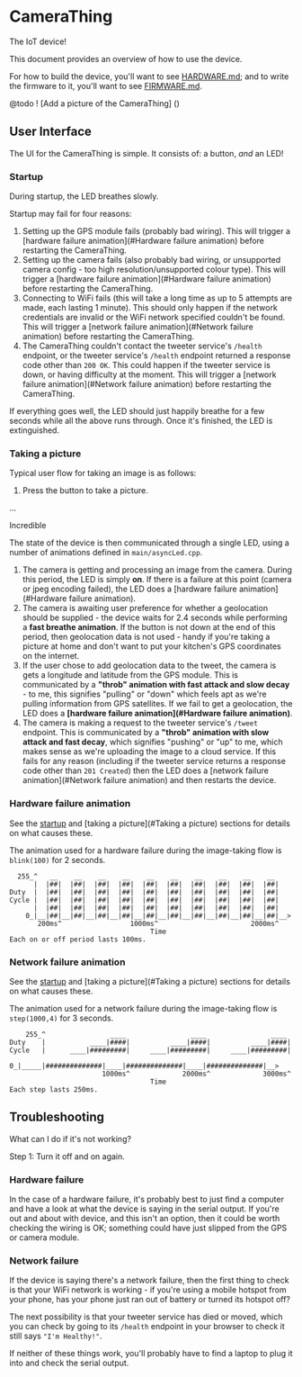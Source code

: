 # CameraThing

The IoT device!

This document provides an overview of how to use the device.

For how to build the device, you'll want to see [HARDWARE.md](./HARDWARE.md); and to write the firmware to it, you'll want to see [FIRMWARE.md](./FIRMWARE.md).



@todo
! [Add a picture of the CameraThing] ()



## User Interface

The UI for the CameraThing is simple. It consists of: a button, *and* an LED!



### Startup

During startup, the LED breathes slowly.

Startup may fail for four reasons:

1. Setting up the GPS module fails (probably bad wiring). This will trigger a [hardware failure animation](#Hardware failure animation) before restarting the CameraThing.
2. Setting up the camera fails (also probably bad wiring, or unsupported camera config - too high resolution/unsupported colour type). This will trigger a [hardware failure animation](#Hardware failure animation) before restarting the CameraThing.
3. Connecting to WiFi fails (this will take a long time as up to 5 attempts are made, each lasting 1 minute). This should only happen if the network credentials are invalid or the WiFi network specified couldn't be found. This will trigger a [network failure animation](#Network failure animation) before restarting the CameraThing.
4. The CameraThing couldn't contact the tweeter service's `/health` endpoint, or the tweeter service's `/health` endpoint returned a response code other than `200 OK`. This could happen if the tweeter service is down, or having difficulty at the moment. This will trigger a [network failure animation](#Network failure animation) before restarting the CameraThing.

If everything goes well, the LED should just happily breathe for a few seconds while all the above runs through. Once it's finished, the LED is extinguished.



### Taking a picture

Typical user flow for taking an image is as follows:

1. Press the button to take a picture.

...

Incredible

The state of the device is then communicated through a single LED, using a number of animations defined in `main/asyncLed.cpp`.

1. The camera is getting and processing an image from the camera. During this period, the LED is simply **on**. If there is a failure at this point (camera or jpeg encoding failed), the LED does a [hardware failure animation](#Hardware failure animation).
2. The camera is awaiting user preference for whether a geolocation should be supplied - the device waits for 2.4 seconds while performing a **fast breathe animation**. If the button is not down at the end of this period, then geolocation data is not used - handy if you're taking a picture at home and don't want to put your kitchen's GPS coordinates on the internet.
3. If the user chose to add geolocation data to the tweet, the camera is gets a longitude and latitude from the GPS module. This is communicated by a **"throb" animation with fast attack and slow decay** - to me, this signifies "pulling" or "down" which feels apt as we're pulling information from GPS satellites. If we fail to get a geolocation, the LED does a **[hardware failure animation](#Hardware failure animation)**.
4. The camera is making a request to the tweeter service's `/tweet` endpoint. This is communicated by a **"throb" animation with slow attack and fast decay**, which signifies "pushing" or "up" to me, which makes sense as we're uploading the image to a cloud service. If this fails for any reason (including if the tweeter service returns a response code other than `201 Created`) then the LED does a [network failure animation](#Network failure animation) and then restarts the device.



### Hardware failure animation

See the [startup](#Startup) and [taking a picture](#Taking a picture) sections for details on what causes these.

The animation used for a hardware failure during the image-taking flow is `blink(100)` for 2 seconds.

```
  255_^   __    __    __    __    __    __    __    __    __    __ 
      |  |##|  |##|  |##|  |##|  |##|  |##|  |##|  |##|  |##|  |##|
Duty  |  |##|  |##|  |##|  |##|  |##|  |##|  |##|  |##|  |##|  |##|
Cycle |  |##|  |##|  |##|  |##|  |##|  |##|  |##|  |##|  |##|  |##|
      |  |##|  |##|  |##|  |##|  |##|  |##|  |##|  |##|  |##|  |##|
    0_|__|##|__|##|__|##|__|##|__|##|__|##|__|##|__|##|__|##|__|##|__>
       200ms^                 1000ms^                       2000ms^
                                   Time
Each on or off period lasts 100ms.
```



### Network failure animation

See the [startup](#Startup) and [taking a picture](#Taking a picture) sections for details on what causes these.

The animation used for a network failure during the image-taking flow is `step(1000,4)` for 3 seconds.

```
    255_^                ____                ____                ____ 
Duty    |           ____|####|          ____|####|          ____|####|
Cycle   |      ____|#########|     ____|#########|     ____|#########|
      0_|_____|##############|____|##############|____|##############|__>
                       1000ms^             2000ms^             3000ms^
                                   Time
Each step lasts 250ms.
```



## Troubleshooting

What can I do if it's not working?

Step 1: Turn it off and on again.



### Hardware failure

In the case of a hardware failure, it's probably best to just find a computer and have a look at what the device is saying in the serial output. If you're out and about with device, and this isn't an option, then it could be worth checking the wiring is OK; something could have just slipped from the GPS or camera module.



### Network failure

If the device is saying there's a network failure, then the first thing to check is that your WiFi network is working - if you're using a mobile hotspot from your phone, has your phone just ran out of battery or turned its hotspot off?

The next possibility is that your tweeter service has died or moved, which you can check by going to its `/health` endpoint in your browser to check it still says `"I'm Healthy!"`.

If neither of these things work, you'll probably have to find a laptop to plug it into and check the serial output.